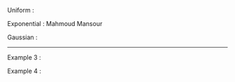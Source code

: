 Uniform     : 

Exponential : Mahmoud Mansour  

Gaussian    : 

------------------------------------------

Example 3   : 

Example 4   : 
